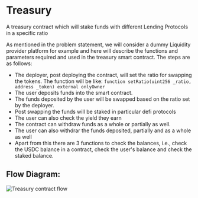 # Treasury
A treasury contract which will stake funds with different Lending Protocols in a specific ratio

As mentioned in the problem statement, we will consider a dummy Liquidity provider platform for example and here will describe the functions and parameters required and used in the treasury smart contract. The steps are as follows:
* The deployer, post deploying the contract, will set the ratio for swapping the tokens. The function will be like:
```function setRatio(uint256 _ratio, address _token) external onlyOwner```
* The user deposits funds into the smart contract.
* The funds deposited by the user will be swapped based on the ratio set by the deployer.
* Post swapping the funds will be staked in particular defi protocols
* The user can also check the yield they earn 
* The contract can withdraw funds as a whole or partially as well.
* The user can also withdrar the funds deposited, partially and as a whole as well
* Apart from this there are 3 functions to check the balances, i.e., check the USDC balance in a contract, check the user's balance and check the staked balance.
## Flow Diagram:
![Treasury contract flow](https://user-images.githubusercontent.com/51759035/235348086-e8858643-2f33-4ecd-94a8-355a7e6687db.jpg)
